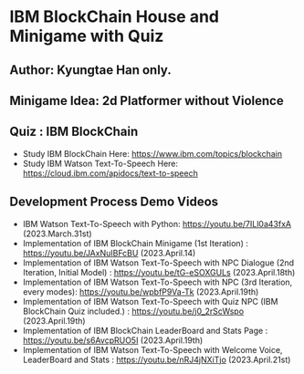 # IBM BlockChain House and Minigame with Quiz 
## Author: Kyungtae Han only.  
## Minigame Idea: 2d Platformer without Violence 
## Quiz : IBM BlockChain 
- Study IBM BlockChain Here: https://www.ibm.com/topics/blockchain
- Study IBM Watson Text-To-Speech Here: https://cloud.ibm.com/apidocs/text-to-speech 
## Development Process Demo Videos 
- IBM Watson Text-To-Speech with Python:  https://youtu.be/7ILl0a43fxA (2023.March.31st)
- Implementation of IBM BlockChain Minigame (1st Iteration) : https://youtu.be/JAxNuIBFcBU (2023.April.14)
- Implementation of IBM Watson Text-To-Speech with NPC Dialogue (2nd Iteration, Initial Model) : https://youtu.be/tG-eSOXGULs  (2023.April.18th)
- Implementation of IBM Watson Text-To-Speech with NPC (3rd Iteration, every modes): https://youtu.be/wpbfP9Va-Tk (2023.April.19th)
- Implementation of IBM Watson Text-To-Speech with Quiz NPC (IBM BlockChain Quiz included.) : https://youtu.be/j0_2rScWspo (2023.April.19th)
- Implementation of IBM BlockChain LeaderBoard and Stats Page : https://youtu.be/s6AvcpRUO5I (2023.April.19th)
- Implementation of IBM Watson Text-To-Speech with Welcome Voice, LeaderBoard and Stats : https://youtu.be/nRJ4jNXiTjo (2023.April.21st)
